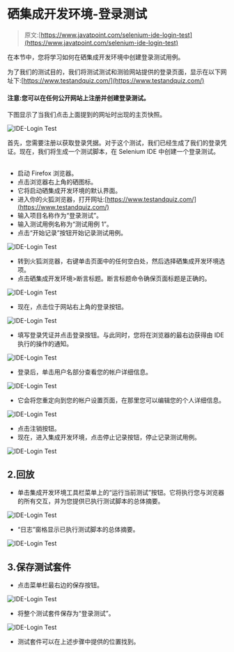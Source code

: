# 硒集成开发环境-登录测试

> 原文:[https://www.javatpoint.com/selenium-ide-login-test](https://www.javatpoint.com/selenium-ide-login-test)

在本节中，您将学习如何在硒集成开发环境中创建登录测试用例。

为了我们的测试目的，我们将测试测试和测验网站提供的登录页面，显示在以下网址下:[https://www.testandquiz.com/](https://www.testandquiz.com/)

#### 注意:您可以在任何公开网站上注册并创建登录测试。

下图显示了当我们点击上面提到的网址时出现的主页快照。

![IDE-Login Test](../Images/0fc661e17f793d965154a28341bb5867.png)

首先，您需要注册以获取登录凭据。对于这个测试，我们已经生成了我们的登录凭证。现在，我们将生成一个测试脚本，在 Selenium IDE 中创建一个登录测试。

## 

*   启动 Firefox 浏览器。
*   点击浏览器右上角的硒图标。
*   它将启动硒集成开发环境的默认界面。
*   进入你的火狐浏览器，打开网址:[https://www.testandquiz.com/](https://www.testandquiz.com/)
*   输入项目名称作为“登录测试”。
*   输入测试用例名称为“测试用例 1”。
*   点击“开始记录”按钮开始记录测试用例。

![IDE-Login Test](../Images/b8db5a1e207ab1d7181822114611f419.png)

*   转到火狐浏览器，右键单击页面中的任何空白处，然后选择硒集成开发环境选项。
*   点击硒集成开发环境>断言标题。断言标题命令确保页面标题是正确的。

![IDE-Login Test](../Images/f691aaf4f7091412501dc744a8ae756d.png)

*   现在，点击位于网站右上角的登录按钮。

![IDE-Login Test](../Images/b2000743979507a568910574240e3840.png)

*   填写登录凭证并点击登录按钮。与此同时，您将在浏览器的最右边获得由 IDE 执行的操作的通知。

![IDE-Login Test](../Images/b8b3ec80771a6af1c6c25d95c42aa104.png)

*   登录后，单击用户名部分查看您的帐户详细信息。

![IDE-Login Test](../Images/5a560e7fe0fa0f7a78de5585f8dc51af.png)

*   它会将您重定向到您的帐户设置页面，在那里您可以编辑您的个人详细信息。

![IDE-Login Test](../Images/0e87b2aad9890bbf302e1d128b4b1907.png)

*   点击注销按钮。
*   现在，进入集成开发环境，点击停止记录按钮，停止记录测试用例。

![IDE-Login Test](../Images/19bd0dd156e6db3c4f543df6a614add9.png)

## 2.回放

*   单击集成开发环境工具栏菜单上的“运行当前测试”按钮。它将执行您与浏览器的所有交互，并为您提供已执行测试脚本的总体摘要。

![IDE-Login Test](../Images/65a9dee31f2c233b8ccb613a175d0a0b.png)

*   “日志”窗格显示已执行测试脚本的总体摘要。

![IDE-Login Test](../Images/9914e2ac5243724c13286371803fef31.png)

## 3.保存测试套件

*   点击菜单栏最右边的保存按钮。

![IDE-Login Test](../Images/4b0e8563ec63f5f44a184fd785a66c5c.png)

*   将整个测试套件保存为“登录测试”。

![IDE-Login Test](../Images/abd7cee44357c8b8b3cce296f1909cbd.png)

*   测试套件可以在上述步骤中提供的位置找到。